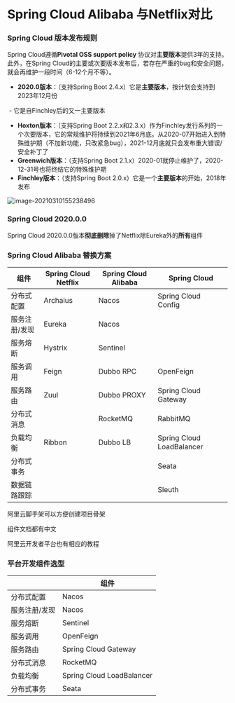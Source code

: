 # Spring Cloud Alibaba 与Netflix对比

### Spring Cloud 版本发布规则

Spring Cloud遵循**Pivotal OSS support policy** 协议对**主要版本**提供3年的支持。此外，在Spring Cloud的主要或次要版本发布后，若存在严重的bug和安全问题，就会再维护一段时间（6-12个月不等）。

- **2020.0版本**：（支持Spring Boot 2.4.x）它是**主要版本**，按计划会支持到2023年12月份

​	- 它是自Finchley后的又一主要版本

- **Hoxton版本**：（支持Spring Boot 2.2.x和2.3.x）作为Finchley发行系列的一个次要版本，它的常规维护将持续到2021年6月底。从2020-07开始进入到特殊维护期（不加新功能，只改紧急bug），2021-12月底就只会发布重大错误/安全补丁了
- **Greenwich版本**：（支持Spring Boot 2.1.x）2020-01就停止维护了，2020-12-31号也将终结它的特殊维护期
- **Finchley版本**：（支持Spring Boot 2.0.x）它是一个**主要版本**的开始，2018年发布

![image-20210310155238496](https://guopop.oss-cn-beijing.aliyuncs.com/img/image-20210310155238496.png)

### Spring Cloud 2020.0.0 

Spring Cloud 2020.0.0版本**彻底删除**掉了Netflix除Eureka外的**所有**组件

### Spring Cloud Alibaba 替换方案

| 组件          | Spring Cloud Netflix | Spring Cloud Alibaba | Spring Cloud              |
| ------------- | -------------------- | -------------------- | ------------------------- |
| 分布式配置    | Archaius             | Nacos                | Spring Cloud Config       |
| 服务注册/发现 | Eureka               | Nacos                |                           |
| 服务熔断      | Hystrix              | Sentinel             |                           |
| 服务调用      | Feign                | Dubbo RPC            | OpenFeign                 |
| 服务路由      | Zuul                 | Dubbo PROXY          | Spring Cloud Gateway      |
| 分布式消息    |                      | RocketMQ             | RabbitMQ                  |
| 负载均衡      | Ribbon               | Dubbo LB             | Spring Cloud LoadBalancer |
| 分布式事务    |                      |                      | Seata                     |
| 数据链路跟踪  |                      |                      | Sleuth                    |

阿里云脚手架可以方便创建项目骨架

组件文档都有中文

阿里云开发者平台也有相应的教程

### 平台开发组件选型

|               | 组件                      |
| ------------- | ------------------------- |
| 分布式配置    | Nacos                     |
| 服务注册/发现 | Nacos                     |
| 服务熔断      | Sentinel                  |
| 服务调用      | OpenFeign                 |
| 服务路由      | Spring Cloud Gateway      |
| 分布式消息    | RocketMQ                  |
| 负载均衡      | Spring Cloud LoadBalancer |
| 分布式事务    | Seata                     |

